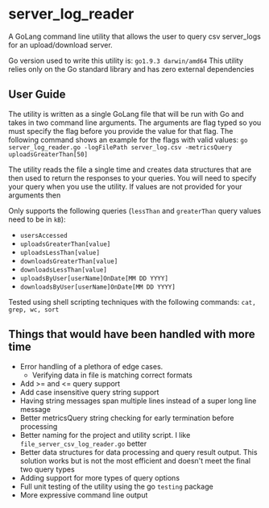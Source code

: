 # server_log_reader
A GoLang command line utility that allows the user to query csv server_logs for an
upload/download server.

Go version used to write this utility is: `go1.9.3 darwin/amd64`
This utility relies only on the Go standard library and has zero external dependencies

## User Guide

The utility is written as a single GoLang file that will be run with Go and takes in two
command line arguments. The arguments are flag typed so you must specify the flag before
you provide the value for that flag. The following command shows an example for the flags
with valid values:
`go server_log_reader.go -logFilePath server_log.csv -metricsQuery uploadsGreaterThan[50]`

The utility reads the file a single time and creates data structures that are then used to
return the responses to your queries. You will need to specify your query when you use
the utility. If values are not provided for your arguments then

Only supports the following queries (`lessThan` and `greaterThan` query values need to be in `kB`):
* `usersAccessed`
* `uploadsGreaterThan[value]`
* `uploadsLessThan[value]`
* `downloadsGreaterThan[value]`
* `downloadsLessThan[value]`
* `uploadsByUser[userName]OnDate[MM DD YYYY]`
* `downloadsByUser[userName]OnDate[MM DD YYYY]`

Tested using shell scripting techniques with the following commands:
`cat, grep, wc, sort`

## Things that would have been handled with more time

* Error handling of a plethora of edge cases.
   * Verifying data in file is matching correct formats
* Add >= and <= query support
* Add case insensitive query string support
* Having string messages span multiple lines instead of a super long line message
* Better metricsQuery string checking for early termination before processing
* Better naming for the project and utility script. I like `file_server_csv_log_reader.go` better
* Better data structures for data processing and query result output. This solution
works but is not the most efficient and doesn't meet the final two query types
* Adding support for more types of query options
* Full unit testing of the utility using the go `testing` package
* More expressive command line output
